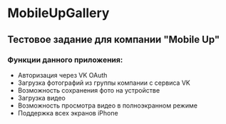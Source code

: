 # MobileUpGallery

## Тестовое задание для компании "Mobile Up"

### Функции данного приложения:
- Авторизация через VK OAuth
- Загрузка фотографий из группы компании с сервиса VK
- Возможность сохранения фото на устройстве
- Загрузка видео
- Возможность просмотра видео в полноэкранном режиме 
- Поддержка всех экранов iPhone

